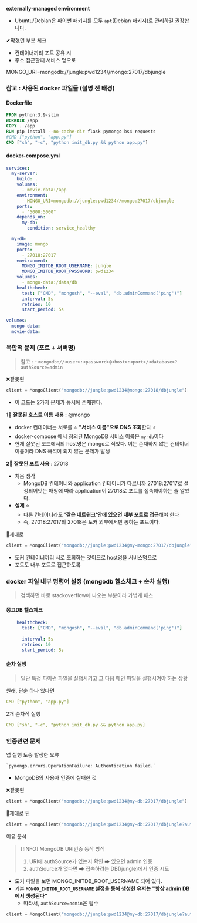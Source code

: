 
**externally-managed environment**

- Ubuntu/Debian은 파이썬 패키지를 모두 `apt`(Debian 패키지)로 관리하길 권장합니다.



✔막혔던 부분 체크 
- 컨테이너끼리 포트 공유 시 
- 주소 접근할때 서비스 명으로 

MONGO_URI=mongodb://jungle:pwd1234//mongo:27017/dbjungle

### 참고 : 사용된 docker 파일들 (설명 전 배경)

#### Dockerfile
```Dockerfile
FROM python:3.9-slim
WORKDIR /app
COPY . /app
RUN pip install --no-cache-dir flask pymongo bs4 requests
#CMD ["python", "app.py"]
CMD ["sh", "-c", "python init_db.py && python app.py"]
```

#### docker-compose.yml
```yaml
services:
  my-server:
    build: .
    volumes:
      - movie-data:/app
    environment:
      - MONGO_URI=mongodb://jungle:pwd1234//mongo:27017/dbjungle
    ports:
      - "5000:5000"
    depends_on:
      my-db:
        condition: service_healthy

  my-db:
    image: mongo
    ports:
      - 27018:27017
    environment:
      MONGO_INITDB_ROOT_USERNAME: jungle
      MONGO_INITDB_ROOT_PASSWORD: pwd1234
    volumes:
      - mongo-data:/data/db
    healthcheck:
      test: ["CMD", "mongosh", "--eval", "db.adminCommand('ping')"]
      interval: 5s
      retries: 10
      start_period: 5s
      
volumes:
  mongo-data:
  movie-data:
```




### 복합적 문제 (포트 + 서버명)

> 참고 : - `mongodb://<user>:<password>@<host>:<port>/<database>?authSource=admin`

❌잘못된
```python
client = MongoClient("mongodb://jungle:pwd1234@mongo:27018/dbjungle")
```
- 이 코드는 2가지 문제가 동시에 존재한다.

**1‍⃣ 잘못된 호스트 이름 사용** : @mongo
- docker 컨테이너는 서로를 ⭐ **"서비스 이름"으로 DNS 조회**한다  ⭐
- docker-compose 에서 정의된 MongoDB 서비스 이름은 `my-db`이다
- 현재 잘못된 코드에서의 host명은 mongo로 적었다. 이는 존재하지 않는 컨테이너 이름이라 DNS 해석이 되지 않는 문제가 발생 

**2‍⃣ 잘못된 포트 사용** : 27018
- 처음 생각 
	- MongoDB 컨테이너와 application 컨테이너가 다르니까 27018:27017로 설정되어잇는 매핑에 따라 application이 27018로 포트를 접속해야하는 줄 알았다.
- **실제** ⭐
	- 다른 컨테이너라도 **'같은 네트워크'안에 있으면 내부 포트로 접근**해야 한다 
	- 즉, 27018:27017의 27018은 도커 외부에서만 통하는 포트이다.


💚제대로 
```python
client = MongoClient("mongodb://jungle:pwd1234@my-mongo:27017/dbjungle")
```
- 도커 컨테이너끼리 서로 조회하는 것이므로 host명을 서비스명으로 
- 포트도 내부 포트로 접근하도록 


### docker 파일 내부 명령어 설정 (mongodb 헬스체크 + 순차 실행)
> 검색하면 바로 stackoverflow에 나오는 부분이라 가볍게 패스

#### 몽고DB 헬스체크 
```yaml
    healthcheck:
      test: ["CMD", "mongosh", "--eval", "db.adminCommand('ping')"]
      
      interval: 5s
      retries: 10
      start_period: 5s
```

#### 순차 실행
 > 일단 특정 파이썬 파일을 실행시키고 그 다음 메인 파일을 실행시켜야 하는 상황 

 원래, 단순 하나 였다면 
```yaml
CMD ["python", "app.py"]
```

2개 순차적 실행
```yaml
CMD ["sh", "-c", "python init_db.py && python app.py]
```


### 인증관련 문제 

앱 실행 도중 발생한 오류
```
`pymongo.errors.OperationFailure: Authentication failed.`
```
- MongoDB의 사용자 인증에 실패한 것 

❌잘못된
```python
client = MongoClient("mongodb://jungle:pwd1234@my-db:27017/dbjungle")
```

💚제대로 된
```python
client = MongoClient("mongodb://jungle:pwd1234@my-db:27017/dbjungle?authSource=admin")
```


이유 분석 

> [!INFO] MongoDB URI인증 동작 방식
> 1. URI에 authSource가 있는지 확인 ➡ 있으면 admin 인증 
> 2. authSource가 없다면 ➡ 접속하려는 DB(/jungle)에서 인증 시도 
- 도커 파일을 보면 MONGO_INITDB_ROOT_USERNAME 되어 있다.
- 기본 **`MONGO_INITDB_ROOT_USERNAME` 설정을 통해 생성한 유저는** **"항상 admin DB에서 생성된다"**
	- 따라서, `authSource=admin`은 필수

```python
client = MongoClient("mongodb://jungle:pwd1234@my-db:27017/dbjungle?authSource=admin")
```


